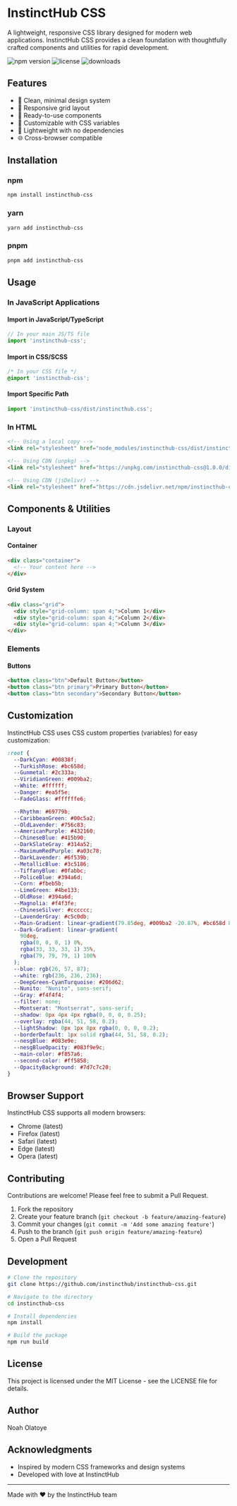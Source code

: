 # InstinctHub CSS

A lightweight, responsive CSS library designed for modern web applications. InstinctHub CSS provides a clean foundation with thoughtfully crafted components and utilities for rapid development.

![npm version](https://img.shields.io/npm/v/instincthub-css)
![license](https://img.shields.io/npm/l/instincthub-css)
![downloads](https://img.shields.io/npm/dm/instincthub-css)

## Features

- 🎨 Clean, minimal design system
- 📱 Responsive grid layout
- 🧩 Ready-to-use components
- 🔄 Customizable with CSS variables
- 🚀 Lightweight with no dependencies
- 🌐 Cross-browser compatible

## Installation

### npm
```bash
npm install instincthub-css
```

### yarn
```bash
yarn add instincthub-css
```

### pnpm
```bash
pnpm add instincthub-css
```

## Usage

### In JavaScript Applications

#### Import in JavaScript/TypeScript
```javascript
// In your main JS/TS file
import 'instincthub-css';
```

#### Import in CSS/SCSS
```css
/* In your CSS file */
@import 'instincthub-css';
```

#### Import Specific Path
```javascript
import 'instincthub-css/dist/instincthub.css';
```

### In HTML

```html
<!-- Using a local copy -->
<link rel="stylesheet" href="node_modules/instincthub-css/dist/instincthub.css">

<!-- Using CDN (unpkg) -->
<link rel="stylesheet" href="https://unpkg.com/instincthub-css@1.0.0/dist/instincthub.css">

<!-- Using CDN (jsDelivr) -->
<link rel="stylesheet" href="https://cdn.jsdelivr.net/npm/instincthub-css@1.0.0/dist/instincthub.css">
```

## Components & Utilities

### Layout

#### Container
```html
<div class="container">
  <!-- Your content here -->
</div>
```

#### Grid System
```html
<div class="grid">
  <div style="grid-column: span 4;">Column 1</div>
  <div style="grid-column: span 4;">Column 2</div>
  <div style="grid-column: span 4;">Column 3</div>
</div>
```

### Elements

#### Buttons
```html
<button class="btn">Default Button</button>
<button class="btn primary">Primary Button</button>
<button class="btn secondary">Secondary Button</button>
```

## Customization

InstinctHub CSS uses CSS custom properties (variables) for easy customization:

```css
:root {
  --DarkCyan: #00838f;
  --TurkishRose: #bc658d;
  --Gunmetal: #2c333a;
  --ViridianGreen: #009ba2;
  --White: #ffffff;
  --Danger: #ea5f5e;
  --FadeGlass: #ffffffe6;

  --Rhythm: #69779b;
  --CaribbeanGreen: #00c5a2;
  --OldLavender: #756c83;
  --AmericanPurple: #432160;
  --ChineseBlue: #415b90;
  --DarkSlateGray: #314a52;
  --MaximumRedPurple: #a03c78;
  --DarkLavender: #6f539b;
  --MetallicBlue: #3c5186;
  --TiffanyBlue: #0fabbc;
  --PoliceBlue: #394a6d;
  --Corn: #fbeb5b;
  --LimeGreen: #4be133;
  --OldRose: #394a6d;
  --Magnolia: #f4f3fe;
  --ChineseSilver: #cccccc;
  --LavenderGray: #c5c0db;
  --Main-Gradient: linear-gradient(79.85deg, #009ba2 -20.87%, #bc658d 87.74%);
  --Dark-Gradient: linear-gradient(
    90deg,
    rgba(0, 0, 0, 1) 0%,
    rgba(33, 33, 33, 1) 35%,
    rgba(79, 79, 79, 1) 100%
  );
  --blue: rgb(26, 57, 87);
  --white: rgb(236, 236, 236);
  --DeepGreen-CyanTurquoise: #206d62;
  --Nunito: "Nunito", sans-serif;
  --Gray: #f4f4f4;
  --filter: none;
  --Montserat: "Montserrat", sans-serif;
  --shadow: 0px 4px 4px rgba(0, 0, 0, 0.25);
  --overlay: rgba(44, 51, 58, 0.2);
  --lightShadow: 0px 1px 8px rgba(0, 0, 0, 0.2);
  --borderDefault: 1px solid rgba(44, 51, 58, 0.2);
  --nesgBlue: #083e9e;
  --nesgBlueOpacity: #083f9e9c;
  --main-color: #f857a6;
  --second-color: #ff5858;
  --OpacityBackground: #7d7c7c20;
}
```

## Browser Support

InstinctHub CSS supports all modern browsers:

- Chrome (latest)
- Firefox (latest)
- Safari (latest)
- Edge (latest)
- Opera (latest)

## Contributing

Contributions are welcome! Please feel free to submit a Pull Request.

1. Fork the repository
2. Create your feature branch (`git checkout -b feature/amazing-feature`)
3. Commit your changes (`git commit -m 'Add some amazing feature'`)
4. Push to the branch (`git push origin feature/amazing-feature`)
5. Open a Pull Request

## Development

```bash
# Clone the repository
git clone https://github.com/instincthub/instincthub-css.git

# Navigate to the directory
cd instincthub-css

# Install dependencies
npm install

# Build the package
npm run build
```

## License

This project is licensed under the MIT License - see the LICENSE file for details.

## Author

Noah Olatoye

## Acknowledgments

- Inspired by modern CSS frameworks and design systems
- Developed with love at InstinctHub

---

Made with ❤️ by the InstinctHub team